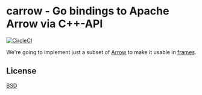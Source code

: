 # carrow - Go bindings to Apache Arrow via C++-API
[![CircleCI](https://circleci.com/gh/353solutions/carrow.svg?style=svg)](https://circleci.com/gh/353solutions/carrow)

We're going to implement just a subset of [Arrow](https://arrow.apache.org/) to
make it usable in [frames](https://github.com/v3io/frames).


## License
[BSD](LICENSE.txt)
